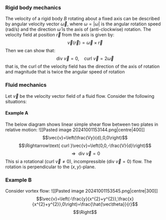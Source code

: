 ### Rigid body mechanics
The velocity of a rigid body $B$ rotating about a fixed axis can be described by angular velocity vector $\vec\omega$, where $\omega=|\omega|$ is the angular rotation speed (rad/s) and the direction $\hat\omega$ is the axis of (anti-clockwise) rotation. The velocity field at position $\vec{r}$ from the axis is given by:
$$\vec{v}(\vec{r})=\vec{\omega}\times\vec{r}$$
Then we can show that:
$$\text{div }\vec{v}=0,~~~~\text{curl }\vec{v}=2\vec\omega$$
that is, the curl of the velocity field has the direction of the axis of rotation and magnitude that is twice the angular speed of rotation
### Fluid mechanics
Let $\vec{v}$ be the velocity vector field of a fluid flow. Consider the following situations:
#### Example A
The below diagram shows linear simple shear flow between two plates in relative motion:
![[Pasted image 20241001153144.png|centre|400]]
$$\vec{v}=\left(\frac{Vy}{d},0,0\right)$$
$$\Rightarrow\text{ curl }\vec{v}=\left(0,0,-\frac{V}{d}\right)$$
$$\Rightarrow\text{ div }\vec{v}=0$$
This si a rotational ($\text{curl }\vec{v}\ne 0$), incompressible ($\text{div }\vec{v}=0$) flow. The rotation is perpendicular to the ($x,y$)-plane.
### Example B
Consider vortex flow:
![[Pasted image 20241001153545.png|centre|300]]
$$\vec{v}=\left(-\frac{y}{x^{2}+y^{2}},\frac{x}{x^{2}+y^{2}},0\right)=\frac{\hat{\vec\theta}}{r}$$
$$\Right$$


